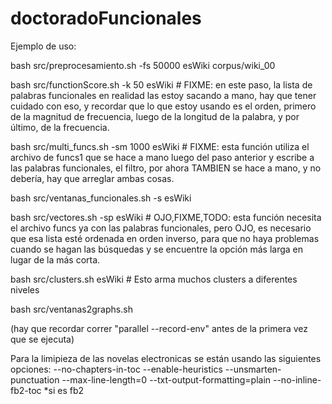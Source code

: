 # doctoradoFuncionales



Ejemplo de uso:



bash src/preprocesamiento.sh -fs 50000 esWiki corpus/wiki_00

bash src/functionScore.sh -k 50 esWiki # FIXME: en este paso, la lista de palabras funcionales en realidad las estoy sacando a mano, hay que tener cuidado con eso, y recordar que lo que estoy usando es el orden, primero de la magnitud de frecuencia, luego de la longitud de la palabra, y por último, de la frecuencia.

bash src/multi_funcs.sh -sm 1000 esWiki	# FIXME: esta función utiliza el archivo de funcs1 que se hace a mano luego del paso anterior y escribe a las palabras funcionales, el filtro, por ahora TAMBIEN se hace a mano, y no debería, hay que arreglar ambas cosas.

bash src/ventanas_funcionales.sh -s esWiki

bash src/vectores.sh -sp esWiki	# OJO,FIXME,TODO: esta función necesita el archivo funcs ya con las palabras funcionales, pero OJO, es necesario que esa lista esté ordenada en orden inverso, para que no haya problemas cuando se hagan las búsquedas y se encuentre la opción más larga en lugar de la más corta.



bash src/clusters.sh esWiki	# Esto arma muchos clusters a diferentes niveles



bash src/ventanas2graphs.sh



(hay que recordar correr "parallel --record-env" antes de la primera vez que se ejecuta)



Para la limipieza de las novelas electronicas se están usando las siguientes opciones:
--no-chapters-in-toc
--enable-heuristics
--unsmarten-punctuation
--max-line-length=0
--txt-output-formatting=plain
--no-inline-fb2-toc *si es fb2
